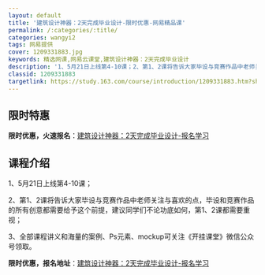 ```yaml
---
layout: default
title: '建筑设计神器：2天完成毕业设计-限时优惠-网易精品课'
permalink: /:categories/:title/
categories: wangyi2
tags: 网易提供
cover: 1209331883.jpg
keywords: 精选网课,网易云课堂,建筑设计神器：2天完成毕业设计
description: '1、5月21日上线第4-10课；2、第1、2课将告诉大家毕设与竞赛作品中老师关注与喜欢的点，毕设和竞赛作品的所有创意都需'
classid: 1209331883
targetlink: https://study.163.com/course/introduction/1209331883.htm?share=1&shareId=1025206652&utm_campaign=share&utm_medium=iphoneShare&utm_source=&utm_u=1025206652
---
```


## 限时特惠

**限时优惠，火速报名**：[建筑设计神器：2天完成毕业设计-报名学习](https://study.163.com/course/introduction/1209331883.htm?share=1&shareId=1025206652&utm_campaign=share&utm_medium=iphoneShare&utm_source=&utm_u=1025206652)

## 课程介绍

1、5月21日上线第4-10课；

2、第1、2课将告诉大家毕设与竞赛作品中老师关注与喜欢的点，毕设和竞赛作品的所有创意都需要给予这个前提，建议同学们不论功底如何，第1、2课都需要重视；

3、全部课程讲义和海量的案例、Ps元素、mockup可关注《开挂课堂》微信公众号领取。

**限时优惠，报名地址**：[建筑设计神器：2天完成毕业设计-报名学习](https://study.163.com/course/introduction/1209331883.htm?share=1&shareId=1025206652&utm_campaign=share&utm_medium=iphoneShare&utm_source=&utm_u=1025206652)

